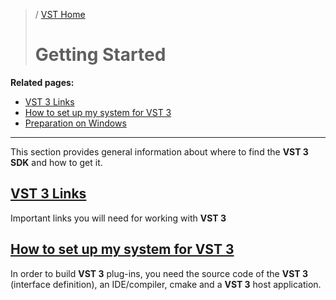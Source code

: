 >/ [VST Home](../index.md)
>
># Getting Started

**Related pages:**

- [VST 3 Links](../Getting+Started/Links.md)
- [How to set up my system for VST 3](../Getting+Started/How+to+setup+my+system.md)
- [Preparation on Windows](../Getting+Started/Preparation+on+Windows.md)

---

This section provides general information about where to find the **VST 3 SDK** and how to get it.

## [VST 3 Links](../Getting+Started/Links.md)

Important links you will need for working with **VST 3**

## [How to set up my system for VST 3](../Getting+Started/How+to+setup+my+system.md)

In order to build **VST 3** plug-ins, you need the source code of the **VST 3** (interface definition), an IDE/compiler, cmake and a **VST 3** host application.

